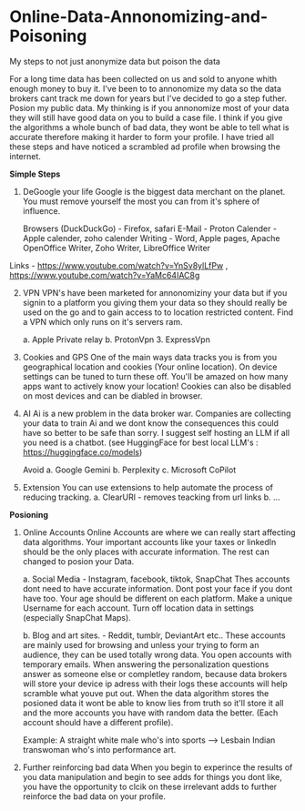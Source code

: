 # Online-Data-Annonomizing-and-Poisoning
My steps to not just anonymize data but poison the data

For a long time data has been collected on us and sold to anyone whith enough money to buy it. I've been to to annonomize my data so the data brokers cant track me down for years but I've decided to go a step futher. Posion my public data. My thinking is if you annonomize most of your data they will still have good data on you to build a case file. I think if you give the algorithms a whole bunch of bad data, they wont be able to tell what is accurate therefore making it harder to form your profile. I have tried all these steps and have noticed a scrambled ad profile when browsing the internet.


**Simple Steps**

1. DeGoogle your life
   Google is the biggest data merchant on the planet. You must remove yourself the most you can from it's sphere of influence.

   Browsers (DuckDuckGo) - Firefox, safari
   E-Mail - Proton
   Calender - Apple calender, zoho calender
   Writing - Word, Apple pages, Apache OpenOffice Writer,  Zoho Writer, LibreOffice Writer

Links - https://www.youtube.com/watch?v=YnSv8ylLfPw , https://www.youtube.com/watch?v=YaMc64IAC8g
    
2. VPN 
   VPN's have been marketed for annonomiziny your data but if you signin to a platform you giving them your data so they should really be used on the go and to gain access to to location restricted content. Find a VPN which only runs on it's servers ram.

   a. Apple Private relay
   b. ProtonVpn
   3. ExpressVpn

3. Cookies and GPS
   One of the main ways data tracks you is from you geographical location and cookies (Your online location). On device settings can be tuned to turn these off. You'll be amazed on how many apps want to actively know your location! Cookies can also be disabled on most devices and can be diabled in browser. 
   
   
5. AI
   Ai is a new problem in the data broker war. Companies are collecting your data to train Ai and we dont know the consequences this could have so better to be safe than sorry. I suggest self hosting an LLM if all you need is a chatbot. (see HuggingFace for best local LLM's : https://huggingface.co/models)

   Avoid
     a. Google Gemini
     b. Perplexity
     c. Microsoft CoPilot

6. Extension
      You can use extensions to help automate the process of reducing tracking.
         a. ClearURl - removes teacking from url links
         b. ...

**Posioning**

1. Online Accounts
   Online Accounts are where we can really start affecting data algorithms. Your important accounts like your taxes or linkedIn should be the only places with accurate information. The         rest can changed to posion your Data.

     a. Social Media - Instagram, facebook, tiktok, SnapChat
         Thes accounts dont need to have accurate information. Dont post your face if you dont have too. Your age should be different on each platform. Make a unique Username for each account. Turn off location data in settings (especially SnapChat Maps).

     b. Blog and art sites. - Reddit, tumblr, DeviantArt etc..
         These accounts are mainly used for browsing and unless your trying to form an audience, they can be used totally wrong data. You open accounts with temporary emails. When answering the personalization questions answer as someone else or completley random, because data brokers will store your device ip adress with their logs these accounts will help scramble what youve put out. When the data algorithm stores the posioned data it wont be able to know lies from truth so it'll store it all and the more accounts you have with random data the better. (Each account should have a different profile).

    Example: A straight white male who's into sports --> Lesbain Indian transwoman who's into performance art.

2. Further reinforcing bad data
   When you begin to experince the results of you data manipulation and begin to see adds for things you dont like, you have the opportunity to clcik on these irrelevant adds to further reinforce the bad data on your profile.
         










   
